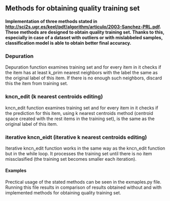 ## Methods for obtaining quality training set
#### Implementation of three methods stated in http://sci2s.ugr.es/keel/pdf/algorithm/articulo/2003-Sanchez-PRL.pdf. These methods are designed to obtain quality training set. Thanks to this, especially in case of a dataset with outliers or with mislabbeled samples, classification model is able to obtain better final accuracy.

### Depuration
Depuration function examines training set and for every item in it checks if the item has at least k_prim nearest neighbors with the label the same as the original label of this item. If there is no enough such neighbors, discard this the item from training set.

### kncn_edit (k nearest centroids editing)
kncn_edit function examines training set and for every item in it checks if the prediction for this item, using k nearest centroids method (centroid space created with the rest items in the training set), is the same as the original label of this item.

### iterative kncn_eidt (iterative k nearest centroids editing)
Iterative kncn_edit function works in the same way as the kncn_edit function but in the while loop. It processes the training set until there is no item missclasified (the training set becomes smaller each iteration).

#### Examples
Prectical usage of the stated methods can be seen in the exmaples.py file. Running this file results in comparison of results obtained without and with implemented methods for obtaining quality training set.